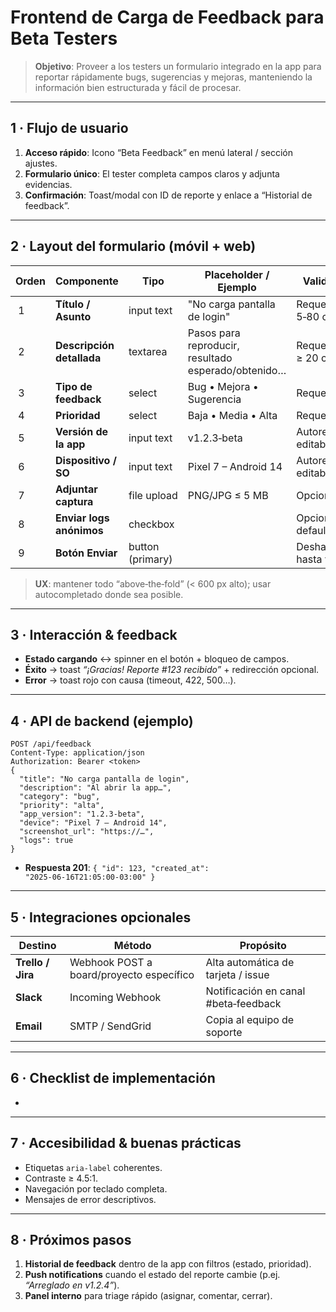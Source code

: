 # Frontend de Carga de Feedback para Beta Testers

> **Objetivo**: Proveer a los testers un formulario integrado en la app para reportar rápidamente bugs, sugerencias y mejoras, manteniendo la información bien estructurada y fácil de procesar.

---

## 1 · Flujo de usuario

1. **Acceso rápido**: Icono “Beta Feedback” en menú lateral / sección ajustes.
2. **Formulario único**: El tester completa campos claros y adjunta evidencias.
3. **Confirmación**: Toast/modal con ID de reporte y enlace a “Historial de feedback”.

---

## 2 · Layout del formulario (móvil + web)

| Orden | Componente                | Tipo             | Placeholder / Ejemplo                               | Validación                  |
| ----- | ------------------------- | ---------------- | --------------------------------------------------- | --------------------------- |
|  1    | **Título / Asunto**       | input text       | "No carga pantalla de login"                        | Requerido, 5‑80 chars       |
|  2    | **Descripción detallada** | textarea         | Pasos para reproducir, resultado esperado/obtenido… | Requerido, ≥ 20 chars       |
|  3    | **Tipo de feedback**      | select           | Bug • Mejora • Sugerencia                           | Requerido                   |
|  4    | **Prioridad**             | select           | Baja • Media • Alta                                 | Requerido                   |
|  5    | **Versión de la app**     | input text       | v1.2.3‑beta                                         | Autorelleno & editable      |
|  6    | **Dispositivo / SO**      | input text       | Pixel 7 – Android 14                                | Autorelleno & editable      |
|  7    | **Adjuntar captura**      | file upload      | PNG/JPG ≤ 5 MB                                      | Opcional                    |
|  8    | **Enviar logs anónimos**  | checkbox         |                                                     | Opcional, default on        |
|  9    | **Botón Enviar**          | button (primary) |                                                     | Deshabilitado hasta validar |

> **UX**: mantener todo “above‑the‑fold” (< 600 px alto); usar autocompletado donde sea posible.

---

## 3 · Interacción & feedback

- **Estado cargando** ↔ spinner en el botón + bloqueo de campos.
- **Éxito** → toast *“¡Gracias! Reporte #123 recibido”* + redirección opcional.
- **Error** → toast rojo con causa (timeout, 422, 500…).

---

## 4 · API de backend (ejemplo)

```http
POST /api/feedback
Content‑Type: application/json
Authorization: Bearer <token>
{
  "title": "No carga pantalla de login",
  "description": "Al abrir la app…",
  "category": "bug",
  "priority": "alta",
  "app_version": "1.2.3-beta",
  "device": "Pixel 7 – Android 14",
  "screenshot_url": "https://…",
  "logs": true
}
```

- **Respuesta 201**: `{ "id": 123, "created_at": "2025‑06‑16T21:05:00‑03:00" }`

---

## 5 · Integraciones opcionales

| Destino           | Método                                   | Propósito                            |
| ----------------- | ---------------------------------------- | ------------------------------------ |
| **Trello / Jira** | Webhook POST a board/proyecto específico | Alta automática de tarjeta / issue   |
| **Slack**         | Incoming Webhook                         | Notificación en canal #beta‑feedback |
| **Email**         | SMTP / SendGrid                          | Copia al equipo de soporte           |

---

## 6 · Checklist de implementación

-

---

## 7 · Accesibilidad & buenas prácticas

- Etiquetas `aria‑label` coherentes.
- Contraste ≥ 4.5:1.
- Navegación por teclado completa.
- Mensajes de error descriptivos.

---

## 8 · Próximos pasos

1. **Historial de feedback** dentro de la app con filtros (estado, prioridad).
2. **Push notifications** cuando el estado del reporte cambie (p.ej. *“Arreglado en v1.2.4”*).
3. **Panel interno** para triage rápido (asignar, comentar, cerrar).

